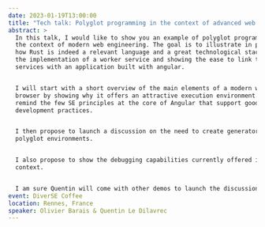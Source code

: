 ```yaml
---
date: 2023-01-19T13:00:00
title: "Tech talk: Polyglot programming in the context of advanced web engineering"
abstract: >
  In this talk, I would like to show you an example of polyglot programming in
  the context of modern web engineering. The goal is to illustrate in practice
  how Rust is indeed a relevant language and a great technological stack for
  the implementation of a worker service and showing the ease to link these
  services with an application built with angular.


  I will start with a short overview of the main elements of a modern web
  browser by showing why it offers an attractive execution environment. I will
  remind the few SE principles at the core of Angular that support good
  development practices.


  I then propose to launch a discussion on the need to create generators for
  polyglot environments.


  I also propose to show the debugging capabilities currently offered in this
  context.


  I am sure Quentin will come with other demos to launch the discussion.
event: DiverSE Coffee
location: Rennes, France
speaker: Olivier Barais & Quentin Le Dilavrec
---
```

